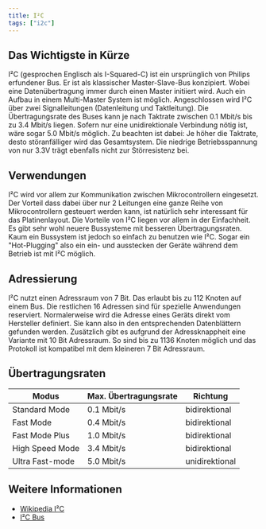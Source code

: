 ```yaml
---
title: I²C
tags: ["i2c"]
---
```


## Das Wichtigste in Kürze
I²C (gesprochen Englisch als I-Squared-C) ist ein ursprünglich von Philips erfundener Bus. Er ist als klassischer Master-Slave-Bus konzipiert. Wobei 
eine Datenübertragung immer durch einen Master initiiert wird. Auch ein Aufbau in einem Multi-Master System ist möglich. 
Angeschlossen wird I²C über zwei Signalleitungen (Datenleitung und Taktleitung).
Die Übertragungsrate des Buses kann je nach Taktrate zwischen 0.1 Mbit/s bis zu 3.4 Mbit/s liegen. Sofern nur eine unidirektionale Verbindung nötig ist,
wäre sogar 5.0 Mbit/s möglich. Zu beachten ist dabei: Je höher die Taktrate, desto störanfälliger wird das Gesamtsystem. Die niedrige Betriebsspannung
von nur 3.3V trägt ebenfalls nicht zur Störresistenz bei. 

## Verwendungen
I²C wird vor allem zur Kommunikation zwischen Mikrocontrollern eingesetzt. Der Vorteil dass dabei über nur 2 Leitungen eine ganze Reihe von Mikrocontrollern
gesteuert werden kann, ist natürlich sehr interessant für das Platinenlayout. Die Vorteile von I²C liegen vor allem in der Einfachheit. Es gibt sehr wohl 
neuere Bussysteme mit besseren Übertragungsraten. Kaum ein Bussystem ist jedoch so einfach zu benutzen wie I²C. Sogar ein "Hot-Plugging" also ein ein- und
ausstecken der Geräte während dem Betrieb ist mit I²C möglich.

## Adressierung
I²C nutzt einen Adressraum von 7 Bit. Das erlaubt bis zu 112 Knoten auf einem Bus. Die restlichen 16 Adressen sind für spezielle Anwendungen reserviert.
Normalerweise wird die Adresse eines Geräts direkt vom Hersteller definiert. Sie kann also in den entsprechenden Datenblättern gefunden werden. Zusätzlich 
gibt es aufgrund der Adressknappheit eine Variante mit 10 Bit Adressraum. So sind bis zu 1136 Knoten möglich und das Protokoll ist kompatibel mit dem kleineren
7 Bit Adressraum. 

## Übertragungsraten

| Modus | Max. Übertragungsrate | Richtung |
| --- | --- | --- |
| Standard Mode | 0.1 Mbit/s | bidirektional |
| Fast Mode | 0.4 Mbit/s | bidirektional |
| Fast Mode Plus | 1.0 Mbit/s | bidirektional |
| High Speed Mode | 3.4 Mbit/s | bidirektional |
| Ultra Fast-mode | 5.0 Mbit/s | unidirektional |

## Weitere Informationen
- [Wikipedia I²C](https://de.wikipedia.org/wiki/I%C2%B2C)
- [I²C Bus](https://i2c-bus.org)
